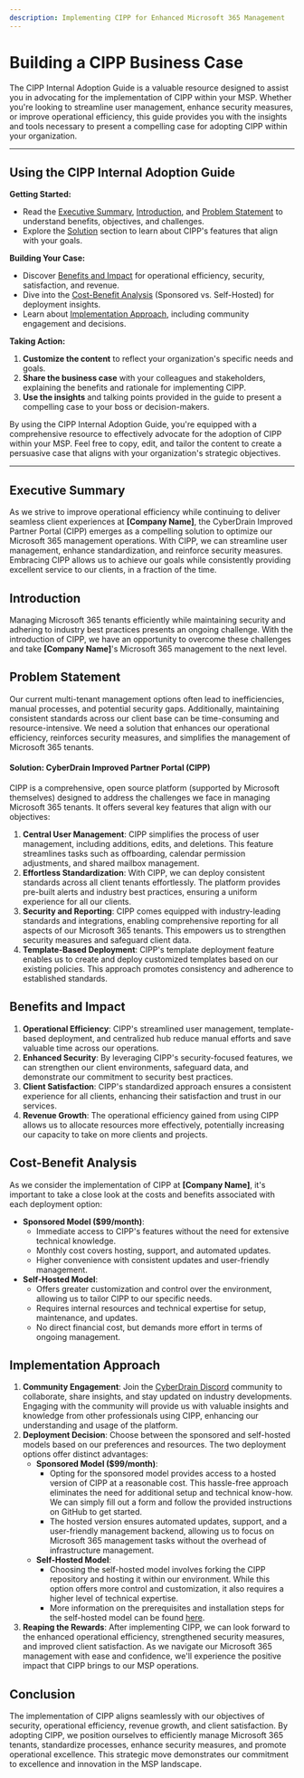 ```yaml
---
description: Implementing CIPP for Enhanced Microsoft 365 Management
---
```


# Building a CIPP Business Case

The CIPP Internal Adoption Guide is a valuable resource designed to assist you in advocating for the implementation of CIPP within your MSP. Whether you're looking to streamline user management, enhance security measures, or improve operational efficiency, this guide provides you with the insights and tools necessary to present a compelling case for adopting CIPP within your organization.

***

## **Using the CIPP Internal Adoption Guide**

**Getting Started:**

* Read the [Executive Summary](msp-adoption-toolkit-building-a-cipp-business-case.md#executive-summary), [Introduction](msp-adoption-toolkit-building-a-cipp-business-case.md#introduction), and [Problem Statement](msp-adoption-toolkit-building-a-cipp-business-case.md#problem-statement) to understand benefits, objectives, and challenges.
* Explore the [Solution](msp-adoption-toolkit-building-a-cipp-business-case.md#solution-cyberdrain-improved-partner-portal-cipp) section to learn about CIPP's features that align with your goals.

**Building Your Case:**

* Discover [Benefits and Impact](msp-adoption-toolkit-building-a-cipp-business-case.md#benefits-and-impact) for operational efficiency, security, satisfaction, and revenue.
* Dive into the [Cost-Benefit Analysis](msp-adoption-toolkit-building-a-cipp-business-case.md#cost-benefit-analysis) (Sponsored vs. Self-Hosted) for deployment insights.
* Learn about [Implementation Approach](msp-adoption-toolkit-building-a-cipp-business-case.md#implementation-approach), including community engagement and decisions.

**Taking Action:**

1. **Customize the content** to reflect your organization's specific needs and goals.
2. **Share the business case** with your colleagues and stakeholders, explaining the benefits and rationale for implementing CIPP.
3. **Use the insights** and talking points provided in the guide to present a compelling case to your boss or decision-makers.

By using the CIPP Internal Adoption Guide, you're equipped with a comprehensive resource to effectively advocate for the adoption of CIPP within your MSP. Feel free to copy, edit, and tailor the content to create a persuasive case that aligns with your organization's strategic objectives.

***

## Executive Summary

As we strive to improve operational efficiency while continuing to deliver seamless client experiences at **\[Company Name]**, the CyberDrain Improved Partner Portal (CIPP) emerges as a compelling solution to optimize our Microsoft 365 management operations. With CIPP, we can streamline user management, enhance standardization, and reinforce security measures. Embracing CIPP allows us to achieve our goals while consistently providing excellent service to our clients, in a fraction of the time.

## Introduction

Managing Microsoft 365 tenants efficiently while maintaining security and adhering to industry best practices presents an ongoing challenge. With the introduction of CIPP, we have an opportunity to overcome these challenges and take **\[Company Name]**'s Microsoft 365 management to the next level.

## Problem Statement

Our current multi-tenant management options often lead to inefficiencies, manual processes, and potential security gaps. Additionally, maintaining consistent standards across our client base can be time-consuming and resource-intensive. We need a solution that enhances our operational efficiency, reinforces security measures, and simplifies the management of Microsoft 365 tenants.

#### Solution: CyberDrain Improved Partner Portal (CIPP)

CIPP is a comprehensive, open source platform (supported by Microsoft themselves) designed to address the challenges we face in managing Microsoft 365 tenants. It offers several key features that align with our objectives:

1. **Central User Management**: CIPP simplifies the process of user management, including additions, edits, and deletions. This feature streamlines tasks such as offboarding, calendar permission adjustments, and shared mailbox management.
2. **Effortless Standardization**: With CIPP, we can deploy consistent standards across all client tenants effortlessly. The platform provides pre-built alerts and industry best practices, ensuring a uniform experience for all our clients.
3. **Security and Reporting**: CIPP comes equipped with industry-leading standards and integrations, enabling comprehensive reporting for all aspects of our Microsoft 365 tenants. This empowers us to strengthen security measures and safeguard client data.
4. **Template-Based Deployment**: CIPP's template deployment feature enables us to create and deploy customized templates based on our existing policies. This approach promotes consistency and adherence to established standards.

## Benefits and Impact

1. **Operational Efficiency**: CIPP's streamlined user management, template-based deployment, and centralized hub reduce manual efforts and save valuable time across our operations.
2. **Enhanced Security**: By leveraging CIPP's security-focused features, we can strengthen our client environments, safeguard data, and demonstrate our commitment to security best practices.
3. **Client Satisfaction**: CIPP's standardized approach ensures a consistent experience for all clients, enhancing their satisfaction and trust in our services.
4. **Revenue Growth**: The operational efficiency gained from using CIPP allows us to allocate resources more effectively, potentially increasing our capacity to take on more clients and projects.

## Cost-Benefit Analysis

As we consider the implementation of CIPP at **\[Company Name]**, it's important to take a close look at the costs and benefits associated with each deployment option:

* **Sponsored Model ($99/month)**:
  * Immediate access to CIPP's features without the need for extensive technical knowledge.
  * Monthly cost covers hosting, support, and automated updates.
  * Higher convenience with consistent updates and user-friendly management.
* **Self-Hosted Model**:
  * Offers greater customization and control over the environment, allowing us to tailor CIPP to our specific needs.
  * Requires internal resources and technical expertise for setup, maintenance, and updates.
  * No direct financial cost, but demands more effort in terms of ongoing management.

## Implementation Approach

1. **Community Engagement**: Join the [CyberDrain Discord](https://discord.gg/cyberdrain) community to collaborate, share insights, and stay updated on industry developments. Engaging with the community will provide us with valuable insights and knowledge from other professionals using CIPP, enhancing our understanding and usage of the platform.
2. **Deployment Decision**: Choose between the sponsored and self-hosted models based on our preferences and resources. The two deployment options offer distinct advantages:
   * **Sponsored Model ($99/month)**:&#x20;
     * Opting for the sponsored model provides access to a hosted version of CIPP at a reasonable cost. This hassle-free approach eliminates the need for additional setup and technical know-how. We can simply fill out a form and follow the provided instructions on GitHub to get started.&#x20;
     * The hosted version ensures automated updates, support, and a user-friendly management backend, allowing us to focus on Microsoft 365 management tasks without the overhead of infrastructure management.
   * **Self-Hosted Model**:&#x20;
     * Choosing the self-hosted model involves forking the CIPP repository and hosting it within our environment. While this option offers more control and customization, it also requires a higher level of technical expertise.&#x20;
     * More information on the prerequisites and installation steps for the self-hosted model can be found [here](https://docs.cipp.app/setup/installation).
3. **Reaping the Rewards**: After implementing CIPP, we can look forward to the enhanced operational efficiency, strengthened security measures, and improved client satisfaction. As we navigate our Microsoft 365 management with ease and confidence, we'll experience the positive impact that CIPP brings to our MSP operations.

## Conclusion

The implementation of CIPP aligns seamlessly with our objectives of security, operational efficiency, revenue growth, and client satisfaction. By adopting CIPP, we position ourselves to efficiently manage Microsoft 365 tenants, standardize processes, enhance security measures, and promote operational excellence. This strategic move demonstrates our commitment to excellence and innovation in the MSP landscape.

